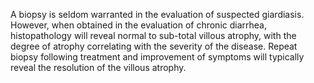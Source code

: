 A biopsy is seldom warranted in the evaluation of suspected giardiasis. However, when obtained in the evaluation of chronic diarrhea, histopathology will reveal normal to sub-total villous atrophy, with the degree of atrophy correlating with the severity of the disease. Repeat biopsy following treatment and improvement of symptoms will typically reveal the resolution of the villous atrophy.